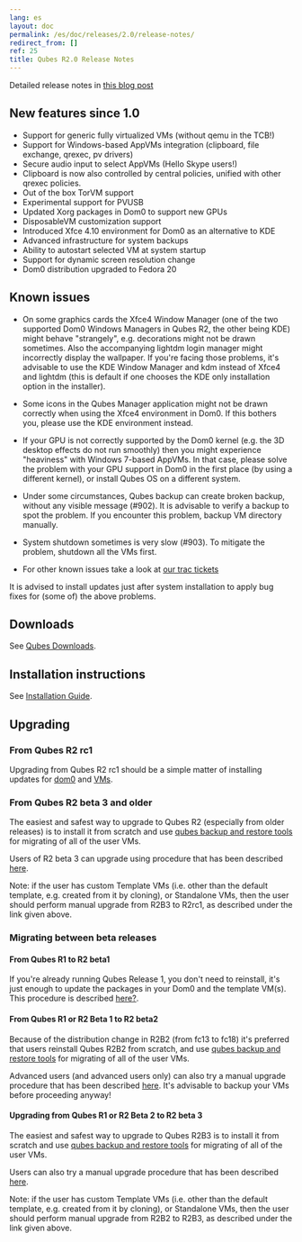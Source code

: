 ```yaml
---
lang: es
layout: doc
permalink: /es/doc/releases/2.0/release-notes/
redirect_from: []
ref: 25
title: Qubes R2.0 Release Notes
---
```


Detailed release notes in [this blog post](https://blog.invisiblethings.org/2014/09/26/announcing-qubes-os-release-2.html)

## New features since 1.0
<a id="new-features-since-10"></a>

* Support for generic fully virtualized VMs (without qemu in the TCB!)
* Support for Windows-based AppVMs integration (clipboard, file exchange, qrexec, pv drivers)
* Secure audio input to select AppVMs (Hello Skype users!)
* Clipboard is now also controlled by central policies, unified with other qrexec policies.
* Out of the box TorVM support
* Experimental support for PVUSB
* Updated Xorg packages in Dom0 to support new GPUs
* DisposableVM customization support
* Introduced Xfce 4.10 environment for Dom0 as an alternative to KDE
* Advanced infrastructure for system backups
* Ability to autostart selected VM at system startup
* Support for dynamic screen resolution change
* Dom0 distribution upgraded to Fedora 20

## Known issues
<a id="known-issues"></a>

* On some graphics cards the Xfce4 Window Manager (one of the two supported Dom0 Windows Managers in Qubes R2, the other being KDE) might behave "strangely", e.g. decorations might not be drawn sometimes. Also the accompanying lightdm login manager might incorrectly display the wallpaper. If you're facing those problems, it's advisable to use the KDE Window Manager and kdm instead of Xfce4 and lightdm (this is default if one chooses the KDE only installation option in the installer).

* Some icons in the Qubes Manager application might not be drawn correctly when using the Xfce4 environment in Dom0. If this bothers you, please use the KDE environment instead.

* If your GPU is not correctly supported by the Dom0 kernel (e.g. the 3D desktop effects do not run smoothly) then you might experience "heaviness" with Windows 7-based AppVMs. In that case, please solve the problem with your GPU support in Dom0 in the first place (by using a different kernel), or install Qubes OS on a different system.

* Under some circumstances, Qubes backup can create broken backup, without any visible message (\#902). It is advisable to verify a backup to spot the problem. If you encounter this problem, backup VM directory manually.

* System shutdown sometimes is very slow (\#903). To mitigate the problem, shutdown all the VMs first.

* For other known issues take a look at [our trac tickets](https://wiki.qubes-os.org/query?status=accepted&status=assigned&status=new&status=reopened&type=defect&milestone=Release+2.1+(post+R2)&col=id&col=summary&col=status&col=type&col=priority&col=milestone&col=component&order=priority)

It is advised to install updates just after system installation to apply bug fixes for (some of) the above problems.

## Downloads
<a id="downloads"></a>

See [Qubes Downloads](/es/doc/QubesDownloads/).

## Installation instructions
<a id="installation-instructions"></a>

See [Installation Guide](/es/doc/installation-guide/).

## Upgrading
<a id="upgrading"></a>

### From Qubes R2 rc1
<a id="from-qubes-r2-rc1"></a>

Upgrading from Qubes R2 rc1 should be a simple matter of installing updates for [dom0](/es/doc/how-to-install-software-in-dom0/) and [VMs](/es/doc/software-update-vm/).

### From Qubes R2 beta 3 and older
<a id="from-qubes-r2-beta-3-and-older"></a>

The easiest and safest way to upgrade to Qubes R2 (especially from older releases) is to install it from scratch and use [qubes backup and restore tools](/es/doc/backup-restore/) for migrating of all of the user VMs.

Users of R2 beta 3 can upgrade using procedure that has been described [here](/es/doc/upgrade-to-r2/).

Note: if the user has custom Template VMs (i.e. other than the default template, e.g. created from it by cloning), or Standalone VMs, then the user should perform manual upgrade from R2B3 to R2rc1, as described under the link given above.

### Migrating between beta releases
<a id="migrating-between-beta-releases"></a>

#### From Qubes R1 to R2 beta1
<a id="from-qubes-r1-to-r2-beta1"></a>

If you're already running Qubes Release 1, you don't need to reinstall, it's just enough to update the packages in your Dom0 and the template VM(s). This procedure is described [here?](/es/doc/upgrade-to-r2/).

#### From Qubes R1 or R2 Beta 1 to R2 beta2
<a id="from-qubes-r1-or-r2-beta-1-to-r2-beta2"></a>

Because of the distribution change in R2B2 (from fc13 to fc18) it's preferred that users reinstall Qubes R2B2 from scratch, and use [qubes backup and restore tools](/es/doc/backup-restore/) for migrating of all of the user VMs.

Advanced users (and advanced users only) can also try a manual upgrade procedure that has been described [here](/es/doc/upgrade-to-r2b2/). It's advisable to backup your VMs before proceeding anyway!

#### Upgrading from Qubes R1 or R2 Beta 2 to R2 beta 3
<a id="upgrading-from-qubes-r1-or-r2-beta-2-to-r2-beta-3"></a>

The easiest and safest way to upgrade to Qubes R2B3 is to install it from scratch and use [qubes backup and restore tools](/es/doc/backup-restore/) for migrating of all of the user VMs.

Users can also try a manual upgrade procedure that has been described [here](/es/doc/upgrade-to-r2b3/).

Note: if the user has custom Template VMs (i.e. other than the default template, e.g. created from it by cloning), or Standalone VMs, then the user should perform manual upgrade from R2B2 to R2B3, as described under the link given above.